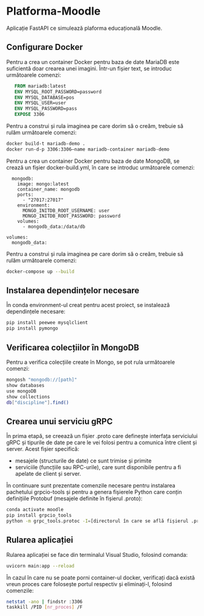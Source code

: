 # Platforma-Moodle

Aplicație FastAPI ce simulează plaforma educațională Moodle.

## Configurare Docker

Pentru a crea un container Docker pentru baza de date MariaDB este suficientă doar crearea unei imagini. Într-un fișier text, se introduc următoarele comenzi:

```dockerfile
   FROM mariadb:latest
   ENV MYSQL_ROOT_PASSWORD=password
   ENV MYSQL_DATABASE=pos
   ENV MYSQL_USER=user
   ENV MYSQL_PASSWORD=pass
   EXPOSE 3306
```

Pentru a construi și rula imaginea pe care dorim să o creăm, trebuie să rulăm următoarele comenzi:

 ```bash
docker build-t mariadb-demo .
docker run-d-p 3306:3306–name mariadb-container mariadb-demo
```

Pentru a crea un container Docker pentru baza de date MongoDB, se crează un fișier docker-build.yml, în care se introduc următoarele comenzi:

```services:
  mongodb:
    image: mongo:latest
    container_name: mongodb
    ports:
      - "27017:27017"
    environment:
      MONGO_INITDB_ROOT_USERNAME: user
      MONGO_INITDB_ROOT_PASSWORD: password
    volumes:
      - mongodb_data:/data/db

volumes:
  mongodb_data:
```

Pentru a construi și rula imaginea pe care dorim să o creăm, trebuie să rulăm următoarele comenzi:

 ```bash
docker-compose up --build
```

## Instalarea dependințelor necesare

În conda environment-ul creat pentru acest proiect, se instalează dependințele necesare:

```bash
pip install peewee mysqlclient
pip install pymongo
```

## Verificarea colecțiilor în MongoDB

Pentru a verifica colecțiile create în Mongo, se pot rula următoarele comenzi:

```bash
mongosh "mongodb://[path]"
show databases
use mongoDB
show collections
db["discipline"].find()
```

## Crearea unui serviciu gRPC

În prima etapă, se creează un fișier .proto care definește interfața serviciului gRPC și tipurile de date pe care le vei folosi pentru a comunica între client și server. Acest fișier specifică:
- mesajele (structurile de date) ce sunt trimise și primite
- serviciile (funcțiile sau RPC-urile), care sunt disponibile pentru a fi apelate de client și server.

În continuare sunt prezentate comenzile necesare pentru instalarea pachetului grpcio-tools și pentru a genera fișierele Python care conțin definițiile Protobuf (mesajele definite în fișierul .proto):

```bash
conda activate moodle
pip install grpcio_tools
python -m grpc_tools.protoc -I=[directorul în care se află fișierul .proto] --python_out=. --grpc_python_out=. autentificare.proto
```  

## Rularea aplicației

Rularea aplicației se face din terminalul Visual Studio, folosind comanda:

```bash
uvicorn main:app --reload 
```  

În cazul în care nu se poate porni container-ul docker, verificați dacă există vreun proces care folosește portul respectiv și eliminați-l, folosind comenzile:

```bash
netstat -ano | findstr :3306
taskkill /PID [nr_proces] /F
```  


